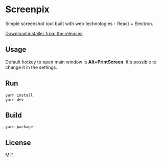 # Screenpix
Simple screenshot tool built with web technologies - React + Electron.

[Download installer from the releases](https://github.com/sanddro/screenpix/releases).

## Usage
Default hotkey to open main window is **Alt+PrintScreen**. It's possible to change it in the settings.

## Run
```
yarn install
yarn dev
```

## Build
```
yarn package
```

## License
MIT

